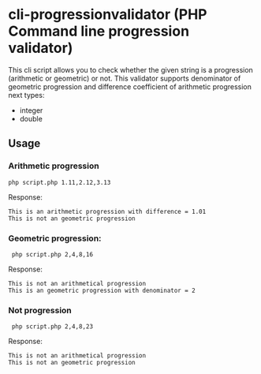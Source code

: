 # cli-progressionvalidator (PHP Command line progression validator)
This cli script allows you to check whether the given string is a progression (arithmetic or geometric) or not. This validator supports denominator of geometric progression and difference coefficient of arithmetic progression next types:
- integer
- double

Usage
-----

### Arithmetic progression

```
php script.php 1.11,2.12,3.13
```
Response:
```
This is an arithmetic progression with difference = 1.01
This is not an geometric progression
```

### Geometric progression:

```
 php script.php 2,4,8,16
```
Response:
```
This is not an arithmetical progression
This is an geometric progression with denominator = 2
```

### Not progression

```
 php script.php 2,4,8,23
```
Response:
```
This is not an arithmetical progression
This is not an geometric progression
```